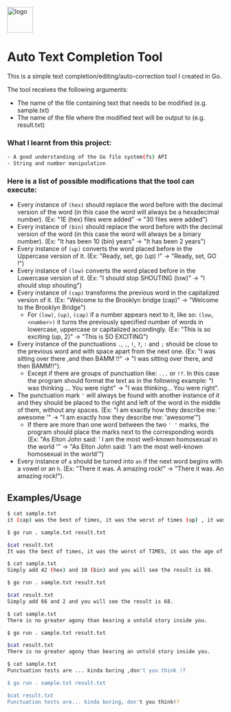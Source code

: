 <p align="left">
  <img src="https://notion-emojis.s3-us-west-2.amazonaws.com/v0/svg-twitter/1f50d.svg" width="60" title="logo">
</p>

# Auto Text Completion Tool

This is a simple text completion/editing/auto-correction tool I created in Go.

The tool receives the following arguments: 

- The name of the file containing text that needs to be modified (e.g. sample.txt)
- The name of the file where the modified text will be output to (e.g. result.txt)

### What I learnt from this project:

```bash
- A good understanding of the Go file system(fs) API
- String and number manipulation
```

### Here is a list of possible modifications that the tool can execute:

- Every instance of `(hex)` should replace the word before with the decimal version of the word (in this case the word will always be a hexadecimal number). (Ex: "1E (hex) files were added" -> "30 files were added")
- Every instance of `(bin)` should replace the word before with the decimal version of the word (in this case the word will always be a binary number). (Ex: "It has been 10 (bin) years" -> "It has been 2 years")
- Every instance of `(up)` converts the word placed before in the Uppercase version of it. (Ex: "Ready, set, go (up) !" -> "Ready, set, GO !")
- Every instance of `(low)` converts the word placed before in the Lowercase version of it. (Ex: "I should stop SHOUTING (low)" -> "I should stop shouting")
- Every instance of `(cap)` transforms the previous word in the capitalized version of it. (Ex: "Welcome to the Brooklyn bridge (cap)" -> "Welcome to the Brooklyn Bridge")
    - For `(low)`, `(up)`, `(cap)` if a number appears next to it, like so: `(low, <number>)` it turns the previously specified number of words in lowercase, uppercase or capitalized accordingly. (Ex: "This is so exciting (up, 2)" -> "This is SO EXCITING")
- Every instance of the punctuations `.`, `,`, `!`, `?`, `:` and `;` should be close to the previous word and with space apart from the next one. (Ex: "I was sitting over there ,and then BAMM !!" -> "I was sitting over there, and then BAMM!!").
    - Except if there are groups of punctuation like: `...` or `!?`. In this case the program should format the text as in the following example: "I was thinking ... You were right" -> "I was thinking... You were right".
- The punctuation mark `'` will always be found with another instance of it and they should be placed to the right and left of the word in the middle of them, without any spaces. (Ex: "I am exactly how they describe me: ' awesome '" -> "I am exactly how they describe me: 'awesome'")
    - If there are more than one word between the two `' '` marks, the program should place the marks next to the corresponding words (Ex: "As Elton John said: ' I am the most well-known homosexual in the world '" -> "As Elton John said: 'I am the most well-known homosexual in the world'")
- Every instance of `a` should be turned into `an` if the next word begins with a vowel or an `h`. (Ex: "There it was. A amazing rock!" -> "There it was. An amazing rock!").

## Examples/Usage

```bash
$ cat sample.txt
it (cap) was the best of times, it was the worst of times (up) , it was the age of wisdom, it was the age of foolishness (cap, 6) , it was the epoch of belief, it was the epoch of incredulity, it was the season of Light, it was the season of darkness, it was the spring of hope, IT WAS THE (low, 3) winter of despair.

$ go run . sample.txt result.txt

$cat result.txt
It was the best of times, it was the worst of TIMES, it was the age of wisdom, It Was The Age Of Foolishness, it was the epoch of belief, it was the epoch of incredulity, it was the season of Light, it was the season of darkness, it was the spring of hope, it was the winter of despair.

$ cat sample.txt
Simply add 42 (hex) and 10 (bin) and you will see the result is 68.

$ go run . sample.txt result.txt

$cat result.txt
Simply add 66 and 2 and you will see the result is 68.

$ cat sample.txt
There is no greater agony than bearing a untold story inside you.

$ go run . sample.txt result.txt

$cat result.txt
There is no greater agony than bearing an untold story inside you.

$ cat sample.txt
Punctuation tests are ... kinda boring ,don't you think !?

$ go run . sample.txt result.txt

$cat result.txt
Punctuation tests are... kinda boring, don't you think!?
```
